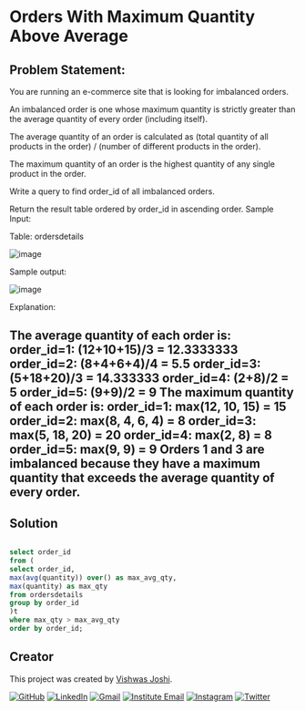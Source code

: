 # Orders With Maximum Quantity Above Average

## Problem Statement:

You are running an e-commerce site that is looking for imbalanced orders.

An imbalanced order is one whose maximum quantity is strictly greater than the average quantity of every order (including itself).

The average quantity of an order is calculated as (total quantity of all products in the order) / (number of different products in the order).

The maximum quantity of an order is the highest quantity of any single product in the order.

Write a query to find order_id of all imbalanced orders.

Return the result table ordered by order_id in ascending order.
Sample Input:

Table: ordersdetails

![image](https://github.com/vishwasjoshi2019/DSML/assets/98074283/6a684185-1724-47ba-8952-c709f1a33b75)


Sample output:

![image](https://github.com/vishwasjoshi2019/DSML/assets/98074283/5b5e1b40-a5c7-469c-99df-ad1ae8650267)


Explanation:

The average quantity of each order is:
order_id=1: (12+10+15)/3 = 12.3333333
order_id=2: (8+4+6+4)/4 = 5.5
order_id=3: (5+18+20)/3 = 14.333333
order_id=4: (2+8)/2 = 5
order_id=5: (9+9)/2 = 9
The maximum quantity of each order is:
order_id=1: max(12, 10, 15) = 15
order_id=2: max(8, 4, 6, 4) = 8
order_id=3: max(5, 18, 20) = 20
order_id=4: max(2, 8) = 8
order_id=5: max(9, 9) = 9
Orders 1 and 3 are imbalanced because they have a maximum quantity that exceeds the average quantity of every order.
---

## Solution

```sql

select order_id 
from (
select order_id,
max(avg(quantity)) over() as max_avg_qty,
max(quantity) as max_qty
from ordersdetails
group by order_id
)t
where max_qty > max_avg_qty
order by order_id;

```
## Creator

This project was created by [Vishwas Joshi](https://github.com/vishwasjoshi2019).


[![GitHub](https://img.shields.io/badge/GitHub-%40vishwasjoshi2019-blue)](https://github.com/vishwasjoshi2019)
[![LinkedIn](https://img.shields.io/badge/LinkedIn-%40vishwasjoshi2019-blue)](https://www.linkedin.com/in/vishwasjoshi2019/)
[![Gmail](https://img.shields.io/badge/Gmail-vishwasjoshi2019%40gmail.com-red)](mailto:vishwasjoshi2019@gmail.com)
[![Institute Email](https://img.shields.io/badge/Institute%20Email-vishwas.j%40iitgn.ac.in-red)](mailto:vishwas.j@iitgn.ac.in)
[![Instagram](https://img.shields.io/badge/Instagram-%40cursed__geek-orange)](https://www.instagram.com/cursed_geek/)
[![Twitter](https://img.shields.io/badge/Twitter-%40Vishwas79116150-blue)](https://twitter.com/Vishwas79116150)


